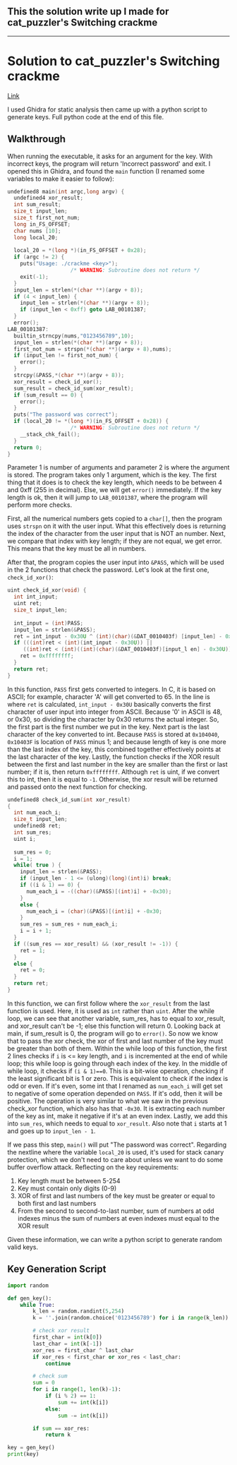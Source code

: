 ## This the solution write up I made for cat_puzzler's Switching crackme

---
# Solution to cat_puzzler's Switching crackme
[Link](https://crackmes.one/crackme/6784563e4d850ac5f7dc5137)

I used Ghidra for static analysis then came up with a python script to generate keys. Full python code at the end of this file.

## Walkthrough

When running the executable, it asks for an argument for the key. With incorrect keys, the program will return 'Incorrect password' and exit. I opened this in Ghidra, and found the `main` function (I renamed some variables to make it easier to follow):

```c
undefined8 main(int argc,long argv) {
  undefined4 xor_result;
  int sum_result;
  size_t input_len;
  size_t first_not_num;
  long in_FS_OFFSET;
  char nums [10];
  long local_20;
  
  local_20 = *(long *)(in_FS_OFFSET + 0x28);
  if (argc != 2) {
    puts("Usage: ./crackme <key>");
                    /* WARNING: Subroutine does not return */
    exit(-1);
  }
  input_len = strlen(*(char **)(argv + 8));
  if (4 < input_len) {
    input_len = strlen(*(char **)(argv + 8));
    if (input_len < 0xff) goto LAB_00101387;
  }
  error();
LAB_00101387:
  builtin_strncpy(nums,"0123456789",10);
  input_len = strlen(*(char **)(argv + 8));
  first_not_num = strspn(*(char **)(argv + 8),nums);
  if (input_len != first_not_num) {
    error();
  }
  strcpy(&PASS,*(char **)(argv + 8));
  xor_result = check_id_xor();
  sum_result = check_id_sum(xor_result);
  if (sum_result == 0) {
    error();
  }
  puts("The password was correct");
  if (local_20 != *(long *)(in_FS_OFFSET + 0x28)) {
                    /* WARNING: Subroutine does not return */
    __stack_chk_fail();
  }
  return 0;
}
```
Parameter 1 is number of arguments and parameter 2 is where the argument is stored. The program takes only 1 argument, which is the key. The first thing that it does is to check the key length, which needs to be between 4 and 0xff (255 in decimal). Else, we will get `error()` immediately. If the key length is ok, then it will jump to `LAB_00101387`, where the program will perform more checks. 

First, all the numerical numbers gets copied to a `char[]`, then the program uses `strspn` on it with the user input. What this effectively does is returning the index of the character from the user input that is NOT an number. Next, we compare that index with key length; if they are not equal, we get error. This means that the key must be all in numbers.

After that, the program copies the user input into `&PASS`, which will be used in the 2 functions that check the password. Let's look at the first one, `check_id_xor()`:
```c
uint check_id_xor(void) {
  int int_input;
  uint ret;
  size_t input_len;
  
  int_input = (int)PASS;
  input_len = strlen(&PASS);
  ret = int_input - 0x30U ^ (int)(char)(&DAT_0010403f) [input_len] - 0x30U;
  if (((int)ret < (int)(int_input - 0x30U)) ||
     ((int)ret < (int)((int)(char)(&DAT_0010403f)[input_l en] - 0x30U))) {
    ret = 0xffffffff;
  }
  return ret;
}
```
In this function, `PASS` first gets converted to integers. In C, it is based on ASCII; for example, character 'A' will get converted to 65. In the line is where `ret` is calculated, `int_input - 0x30U` basically converts the first character of user input into integer from ASCII. Because '0' in ASCII is 48, or 0x30, so dividing the character by 0x30 returns the actual integer. So, the first part is the first number we put in the key. Next part is the last character of the key converted to int. Because `PASS` is stored at `0x104040`, `0x10403F` is location of `PASS` minus 1; and because length of key is one more than the last index of the key, this combined together effectively points at the last character of the key. Lastly, the function checks if the XOR result between the first and last number in the key are smaller than the first or last number; if it is, then return `0xffffffff`. Although `ret` is uint, if we convert this to int, then it is equal to `-1`. Otherwise, the xor result will be returned and passed onto the next function for checking.
```c
undefined8 check_id_sum(int xor_result)
{
  int num_each_i;
  size_t input_len;
  undefined8 ret;
  int sum_res;
  uint i;
  
  sum_res = 0;
  i = 1;
  while( true ) {
    input_len = strlen(&PASS);
    if (input_len - 1 <= (ulong)(long)(int)i) break;
    if ((i & 1) == 0) {
      num_each_i = -((char)(&PASS)[(int)i] + -0x30);
    }
    else {
      num_each_i = (char)(&PASS)[(int)i] + -0x30;
    }
    sum_res = sum_res + num_each_i;
    i = i + 1;
  }
  if ((sum_res == xor_result) && (xor_result != -1)) {
    ret = 1;
  }
  else {
    ret = 0;
  }
  return ret;
}
```
In this function, we can first follow where the `xor_result` from the last function is used. Here, it is used as `int` rather than `uint`. After the while loop, we can see that another variable, sum_res, has to equal to xor_result, and xor_result can't be -1; else this function will return 0. Looking back at main, if sum_result is 0, the program will go to `error()`. So now we know that to pass the xor check, the xor of first and last number of the key must be greater than both of them. Within the while loop of this function, the first 2 lines checks if `i` is <= key length, and `i` is incremented at the end of while loop; this while loop is going through each index of the key. In the middle of while loop, it checks if `(i & 1)==0`. This is a bit-wise operation, checking if the least significant bit is 1 or zero. This is equivalent to check if the index is odd or even. If it's even, some int that I renamed as `num_each_i` will get set to negative of some operation depended on `PASS`. If it's odd, then it will be positive. The operation is very similar to what we saw in the previous check_xor function, which also has that `-0x30`. It is extracting each number of the key as int, make it negative if it's at an even index. Lastly, we add this into `sum_res`, which needs to equal to `xor_result`. Also note that `i` starts at 1 and goes up to `input_len - 1`. 

If we pass this step, `main()` will put "The password was correct". Regarding the nextline where the variable `local_20` is used, it's used for stack canary protection, which we don't need to care about unless we want to do some buffer overflow attack. Reflecting on the key requirements:
1. Key length must be between 5-254
2. Key must contain only digits (0-9)
3. XOR of first and last numbers of the key must be greater or equal to both first and last numbers
4. From the second to second-to-last number, sum of numbers at odd indexes minus the sum of numbers at even indexes must equal to the XOR result

Given these information, we can write a python script to generate random valid keys.

## Key Generation Script
```python
import random

def gen_key():
    while True:
        k_len = random.randint(5,254)
        k = ''.join(random.choice('0123456789') for i in range(k_len))

        # check xor result
        first_char = int(k[0])
        last_char = int(k[-1])
        xor_res = first_char ^ last_char
        if xor_res < first_char or xor_res < last_char:
            continue

        # check sum
        sum = 0
        for i in range(1, len(k)-1):
            if (i % 2) == 1:
                sum += int(k[i])
            else:
                sum -= int(k[i])

        if sum == xor_res:
            return k

key = gen_key()
print(key)
```
